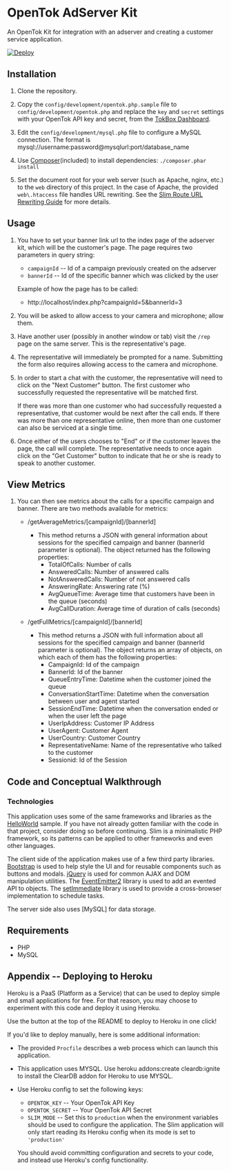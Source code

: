 # OpenTok AdServer Kit 

An OpenTok Kit for integration with an adserver and creating a customer service application.

[![Deploy](https://www.herokucdn.com/deploy/button.png)](https://heroku.com/deploy)

## Installation

1. Clone the repository.

2. Copy the `config/development/opentok.php.sample` file to `config/development/opentok.php` and
   replace the `key` and `secret` settings with your OpenTok API key and secret, from the [TokBox
   Dashboard](https://dashboard.tokbox.com).

3. Edit the `config/development/mysql.php` file to configure a MySQL connection.
   The format is mysql://username:password@mysqlurl:port/database_name

4. Use [Composer](https://getcomposer.org/)(included) to install dependencies:
   `./composer.phar install`

5. Set the document root for your web server (such as Apache, nginx, etc.) to the `web` directory
   of this project. In the case of Apache, the provided `web\.htaccess` file handles URL rewriting.
   See the [Slim Route URL Rewriting Guide](http://docs.slimframework.com/#Route-URL-Rewriting)
   for more details.

## Usage

1. You have to set your banner link url to the index page of the adserver kit, which will be the
   customer's page. The page requires two parameters in query string:
   -  `campaignId` -- Id of a campaign previously created on the adserver
   -  `bannerId` -- Id of the specific banner which was clicked by the user
   
   Example of how the page has to be called:
   - http://localhost/index.php?campaignId=5&bannerId=3

2. You will be asked to allow access to your camera and microphone; allow them.

3. Have another user (possibly in another window or tab) visit the `/rep` page on the same server.
   This is the representative's page.

4. The representative will immediately be prompted for a name. Submitting the form also requires
   allowing access to the camera and microphone.

5. In order to start a chat with the customer, the representative will need to click on the "Next
   Customer" button. The first customer who successfully requested the representative will be
   matched first.

   If there was more than one customer who had successfully requested a representative, that
   customer would be next after the call ends. If there was more than one representative online,
   then more than one customer can also be serviced at a single time.

6. Once either of the users chooses to "End" or if the customer leaves the page, the call will
   complete. The representative needs to once again click on the "Get Customer" button to indicate
   that he or she is ready to speak to another customer.


## View Metrics

1. You can then see metrics about the calls for a specific campaign and banner.
There are two methods available for metrics:

   -  /getAverageMetrics/[campaignId]/[bannerId]
      - This method returns a JSON with general information about sessions for the specified campaign
      and banner (bannerId parameter is optional). The object returned has the following properties:
         - TotalOfCalls: Number of calls
         - AnsweredCalls: Number of answered calls
         - NotAnsweredCalls: Number of not answered calls
         - AnsweringRate: Answering rate (%)
         - AvgQueueTime: Average time that customers have been in the queue (seconds)
         - AvgCallDuration: Average time of duration of calls (seconds)

   -  /getFullMetrics/[campaignId]/[bannerId]
      - This method returns a JSON with full information about all sessions for the specified campaign
      and banner (bannerId parameter is optional). The object returns an array of objects, on which each
      of them has the following properties:
         - CampaignId: Id of the campaign
         - BannerId: Id of the banner
         - QueueEntryTime: Datetime when the customer joined the queue
         - ConversationStartTime: Datetime when the conversation between user and agent started
         - SessionEndTime: Datetime when the conversation ended or when the user left the page
         - UserIpAddress: Customer IP Address
         - UserAgent: Customer Agent
         - UserCountry: Customer Country
         - RepresentativeName: Name of the representative who talked to the customer
         - Sessionid: Id of the Session


## Code and Conceptual Walkthrough

### Technologies

This application uses some of the same frameworks and libraries as the
[HelloWorld](https://github.com/opentok/OpenTok-PHP-SDK/tree/master/sample/HelloWorld) sample. If
you have not already gotten familiar with the code in that project, consider doing so before
continuing. Slim is a minimalistic PHP framework, so its patterns can be applied to other
frameworks and even other languages.

The client side of the application makes use of a few third party libraries.
[Bootstrap](http://getbootstrap.com/) is used to help style the UI and for reusable components such
as buttons and modals. [jQuery](http://jquery.com/) is used for common AJAX and DOM manipulation
utilities. The [EventEmitter2](https://github.com/asyncly/EventEmitter2) library is used to add an
evented API to objects. The [setImmediate](https://github.com/YuzuJS/setImmediate) library is used
to provide a cross-browser implementation to schedule tasks.

The server side also uses [MySQL] for data storage.

## Requirements

*  PHP
*  MySQL

## Appendix -- Deploying to Heroku

Heroku is a PaaS (Platform as a Service) that can be used to deploy simple and small applications
for free. For that reason, you may choose to experiment with this code and deploy it using Heroku.

Use the button at the top of the README to deploy to Heroku in one click!

If you'd like to deploy manually, here is some additional information:

*  The provided `Procfile` describes a web process which can launch this application.

*  This application uses MYSQL. Use heroku addons:create cleardb:ignite to install the ClearDB addon
   for Heroku to use MYSQL.

*  Use Heroku config to set the following keys:

   -  `OPENTOK_KEY` -- Your OpenTok API Key
   -  `OPENTOK_SECRET` -- Your OpenTok API Secret
   -  `SLIM_MODE` -- Set this to `production` when the environment variables should be used to
      configure the application. The Slim application will only start reading its Heroku config when
      its mode is set to `'production'`

   You should avoid committing configuration and secrets to your code, and instead use Heroku's
   config functionality.

